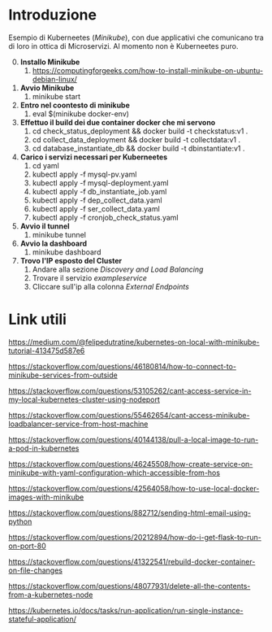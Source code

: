 # Introduzione

Esempio di Kuberneetes (*Minikube*), con due applicativi che comunicano tra di loro in ottica di Microservizi. Al momento non è Kuberneetes puro.

0. **Installo Minikube**
   1. https://computingforgeeks.com/how-to-install-minikube-on-ubuntu-debian-linux/
1. **Avvio Minikube** 
   1. minikube start
2. **Entro nel coontesto di minikube**
   1. eval $(minikube docker-env)
3. **Effettuo il build dei due container docker che mi servono**
   1. cd check_status_deployment && docker build -t checkstatus:v1 .
   2. cd collect_data_deployment && docker build -t collectdata:v1 .
   3. cd database_instantiate_db && docker build -t dbinstantiate:v1 .
4. **Carico i servizi necessari per Kuberneetes**
   1. cd yaml
   2. kubectl apply -f mysql-pv.yaml
   3. kubectl apply -f mysql-deployment.yaml
   4. kubectl apply -f db_instantiate_job.yaml
   5. kubectl apply -f dep_collect_data.yaml
   6. kubectl apply -f ser_collect_data.yaml
   7. kubectl apply -f cronjob_check_status.yaml
5. **Avvio il tunnel** 
   1. minikube tunnel
6. **Avvio la dashboard**
   1. minikube dashboard
7. **Trovo l'IP esposto del Cluster**
   1. Andare alla sezione *Discovery and Load Balancing*
   2. Trovare il servizio *exampleservice*
   3. Cliccare sull'ip alla colonna *External Endpoints*

# Link utili

https://medium.com/@felipedutratine/kubernetes-on-local-with-minikube-tutorial-413475d587e6

https://stackoverflow.com/questions/46180814/how-to-connect-to-minikube-services-from-outside

https://stackoverflow.com/questions/53105262/cant-access-service-in-my-local-kubernetes-cluster-using-nodeport

https://stackoverflow.com/questions/55462654/cant-access-minikube-loadbalancer-service-from-host-machine

https://stackoverflow.com/questions/40144138/pull-a-local-image-to-run-a-pod-in-kubernetes

https://stackoverflow.com/questions/46245508/how-create-service-on-minikube-with-yaml-configuration-which-accessible-from-hos

https://stackoverflow.com/questions/42564058/how-to-use-local-docker-images-with-minikube

https://stackoverflow.com/questions/882712/sending-html-email-using-python

https://stackoverflow.com/questions/20212894/how-do-i-get-flask-to-run-on-port-80

https://stackoverflow.com/questions/41322541/rebuild-docker-container-on-file-changes

https://stackoverflow.com/questions/48077931/delete-all-the-contents-from-a-kubernetes-node

https://kubernetes.io/docs/tasks/run-application/run-single-instance-stateful-application/